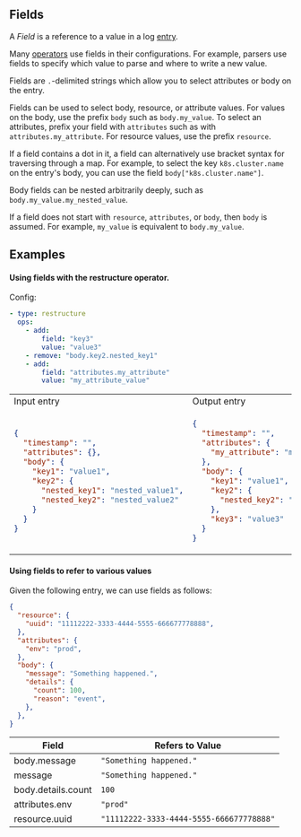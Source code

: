 ## Fields

A _Field_ is a reference to a value in a log [entry](/docs/types/field.md). 

Many [operators](/docs/operators/README.md) use fields in their configurations. For example, parsers use fields to specify which value to parse and where to write a new value.

Fields are `.`-delimited strings which allow you to select attributes or body on the entry. 

Fields can be used to select body, resource, or attribute values. For values on the body, use the prefix `body` such as `body.my_value`. To select an attributes, prefix your field with `attributes` such as with `attributes.my_attribute`. For resource values, use the prefix `resource`.

If a field contains a dot in it, a field can alternatively use bracket syntax for traversing through a map. For example, to select the key `k8s.cluster.name` on the entry's body, you can use the field `body["k8s.cluster.name"]`.

Body fields can be nested arbitrarily deeply, such as `body.my_value.my_nested_value`.

If a field does not start with `resource`, `attributes`, or `body`, then `body` is assumed. For example, `my_value` is equivalent to `body.my_value`.

## Examples

#### Using fields with the restructure operator.

Config:
```yaml
- type: restructure
  ops:
    - add:
        field: "key3"
        value: "value3"
    - remove: "body.key2.nested_key1"
    - add:
        field: "attributes.my_attribute"
        value: "my_attribute_value"
```

<table>
<tr><td> Input entry </td> <td> Output entry </td></tr>
<tr>
<td>

```json
{
  "timestamp": "",
  "attributes": {},
  "body": {
    "key1": "value1",
    "key2": {
      "nested_key1": "nested_value1",
      "nested_key2": "nested_value2"
    }
  }
}
```

</td>
<td>

```json
{
  "timestamp": "",
  "attributes": {
    "my_attribute": "my_attribute_value"
  },
  "body": {
    "key1": "value1",
    "key2": {
      "nested_key2": "nested_value2"
    },
    "key3": "value3"
  }
}
```

</td>
</tr>
</table>


#### Using fields to refer to various values

Given the following entry, we can use fields as follows:

```json
{
  "resource": {
    "uuid": "11112222-3333-4444-5555-666677778888",
  },
  "attributes": {
    "env": "prod",
  },
  "body": {
    "message": "Something happened.",
    "details": {
      "count": 100,
      "reason": "event",
    },
  },
}
```

| Field                  | Refers to Value                           |
| ---                    | ---                                       |
| body.message        | `"Something happened."`                   |
| message                | `"Something happened."`                   |
| body.details.count  | `100`                                     |
| attributes.env        | `"prod"`                                  |
| resource.uuid         | `"11112222-3333-4444-5555-666677778888"`  |
